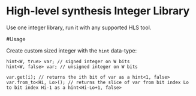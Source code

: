 # High-level synthesis Integer Library

Use one integer library, run it with any supported HLS tool.

#Usage

Create custom sized integer with the ```hint``` data-type:

```
hint<W, true> var; // signed integer on W bits
hint<W, false> var; // unsigned integer on W bits

var.get(i); // returns the ith bit of var as a hint<1, false>  
var.from_to<Hi, Lo>(); // returns the slice of var from bit index Lo to bit index Hi-1 as a hint<Hi-Lo+1, false>  

```
